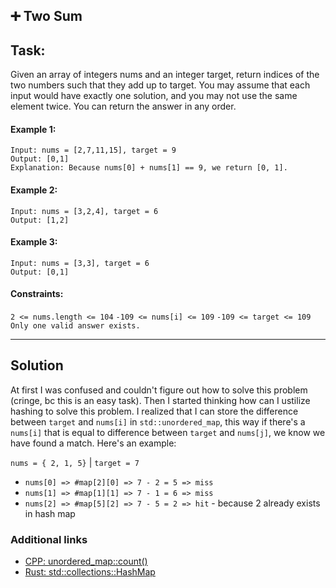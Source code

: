 ## ➕ Two Sum

## Task:

Given an array of integers nums and an integer target, return indices of the two numbers such that they add up to target.
You may assume that each input would have exactly one solution, and you may not use the same element twice.
You can return the answer in any order.

#### Example 1:

```
Input: nums = [2,7,11,15], target = 9
Output: [0,1]
Explanation: Because nums[0] + nums[1] == 9, we return [0, 1].
```

#### Example 2:

```
Input: nums = [3,2,4], target = 6
Output: [1,2]
```

#### Example 3:

```
Input: nums = [3,3], target = 6
Output: [0,1]
```

#### Constraints:

`2 <= nums.length <= 104`
`-109 <= nums[i] <= 109`
`-109 <= target <= 109`
`Only one valid answer exists.`

---

## Solution

At first I was confused and couldn't figure out how to solve this problem (cringe, bc this is an easy task). Then I started thinking how can I ustilize hashing to solve this problem. I realized that I can store the difference between `target` and `nums[i]` in `std::unordered_map`, this way if there's a `nums[i]` that is equal to difference between `target` and `nums[j]`, we know we have found a match. Here's an example:

`nums = { 2, 1, 5}` | `target = 7`

- `nums[0] => #map[2][0] => 7 - 2 = 5 => miss`
- `nums[1] => #map[1][1] => 7 - 1 = 6 => miss`
- `nums[2] => #map[5][2] => 7 - 5 = 2 => hit` - because 2 already exists in hash map

### Additional links

- [CPP: unordered_map::count()](https://www.geeksforgeeks.org/unordered_map-count-in-c/)
- [Rust: std::collections::HashMap](https://doc.rust-lang.org/std/collections/struct.HashMap.html)
